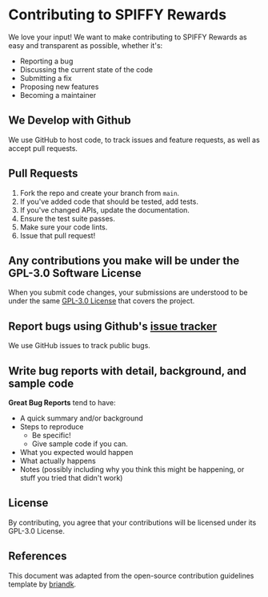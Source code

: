 # Contributing to SPIFFY Rewards

We love your input! We want to make contributing to SPIFFY Rewards as easy and transparent as possible, whether it's:

- Reporting a bug
- Discussing the current state of the code
- Submitting a fix
- Proposing new features
- Becoming a maintainer

## We Develop with Github
We use GitHub to host code, to track issues and feature requests, as well as accept pull requests.

## Pull Requests
1. Fork the repo and create your branch from `main`.
2. If you've added code that should be tested, add tests.
3. If you've changed APIs, update the documentation.
4. Ensure the test suite passes.
5. Make sure your code lints.
6. Issue that pull request!

## Any contributions you make will be under the GPL-3.0 Software License
When you submit code changes, your submissions are understood to be under the same [GPL-3.0 License](LICENSE) that covers the project.

## Report bugs using Github's [issue tracker](https://github.com/kryan19k/spiffy-rewards/issues)
We use GitHub issues to track public bugs.

## Write bug reports with detail, background, and sample code

**Great Bug Reports** tend to have:

- A quick summary and/or background
- Steps to reproduce
  - Be specific!
  - Give sample code if you can.
- What you expected would happen
- What actually happens
- Notes (possibly including why you think this might be happening, or stuff you tried that didn't work)

## License
By contributing, you agree that your contributions will be licensed under its GPL-3.0 License.

## References
This document was adapted from the open-source contribution guidelines template by [briandk](https://gist.github.com/briandk/3d2e8b3ec8daf5a27a62). 